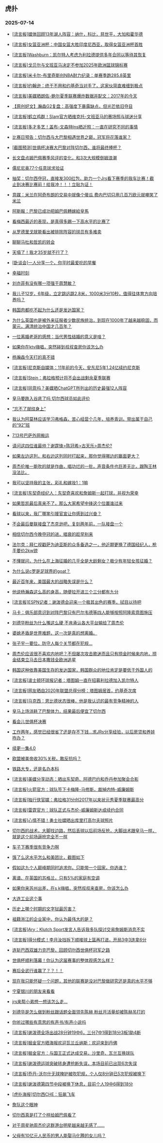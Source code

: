 ## 虎扑 
### 2025-07-14

+ [[流言板]媒体回顾13年湖人阵容：纳什，科比，慈世平，大加和霍华德](https://bbs.hupu.com/633717476.html)

+ [[流言板]女篮亚洲杯：中国女篮大胜印度尼西亚，取得女篮亚洲杯首胜](https://bbs.hupu.com/633718521.html)

+ [[流言板]Washburn：凯尔特人考虑为利拉德提供多年合同以等待其恢复](https://bbs.hupu.com/633719980.html)

+ [[流言板]戈贝尔与文班亚马决定不参加2025年欧洲篮球锦标赛](https://bbs.hupu.com/633718780.html)

+ [[流言板]米卡尔-布里奇斯创NBA耐力纪录：单赛季跑285.8英里](https://bbs.hupu.com/633719036.html)

+ [[流言板]约翰逊：终于不用和约基奇当对手了，这家伙简直难缠到极点](https://bbs.hupu.com/633718362.html)

+ [[流言板]美媒晒朗佐-鲍尔夏季联赛爆炸数据并配文：2017年的今天](https://bbs.hupu.com/633719820.html)

+ [【原创好文】瀚森G2复盘：高强度下暴露缺点，但光芒依旧夺目](https://bbs.hupu.com/633716268.html)

+ [[流言板]鹤立鸡群！Slam官方晒维克托-文班亚马的赛场照与球迷分享](https://bbs.hupu.com/633717700.html)

+ [[流言板]多才多艺！盖布-文森特Ins晒近照：一直在研究不同的事情](https://bbs.hupu.com/633717039.html)

+ [比赛日预告：切尔西与大巴黎相遇世界之巅，冠军将花落谁家？](https://bbs.hupu.com/633713369.html)

+ [[截图预测]世俱杯决赛大巴黎对阵切尔西，谁将最终捧杯？](https://bbs.hupu.com/633712962.html)

+ [长文盘点姆巴佩赛季风评的变化，和3次大规模倒姆浪潮](https://bbs.hupu.com/633716925.html)

+ [儒尼尼奥77个任意球求验证](https://bbs.hupu.com/633712099.html)

+ [抽奖：切尔西夺冠，直接发300红包，助力一个Jrs看下赛季的我车比赛！截止到决赛比赛前！给我冲！！！立贴为证！](https://bbs.hupu.com/633712489.html)

+ [意媒：米兰在阿奇布朗的交易中就像个傻瓜 费内巴切只用几百万欧元就嘲笑了米兰](https://bbs.hupu.com/633712483.html)

+ [阿斯報：巴黎已成功把姆巴佩轉嫁給皇馬](https://bbs.hupu.com/633713403.html)

+ [看梅西最近的表现，是真得多踢一下高水平的比赛了](https://bbs.hupu.com/633711598.html)

+ [从罗德里戈就能看出被排除阵容的球员有多难卖](https://bbs.hupu.com/633713671.html)

+ [聊聊马杜和哲凯的转会](https://bbs.hupu.com/633714196.html)

+ [天塌了！我才35岁就不行了？](https://bbs.hupu.com/633718102.html)

+ [[卧谈会]一人分享一个，你平时最爱吃的早餐](https://bbs.hupu.com/633718680.html)

+ [幸福时刻](https://bbs.hupu.com/633716369.html)

+ [刘亦菲有没有哪一项强于周慧敏？](https://bbs.hupu.com/633717718.html)

+ [我儿子12岁，6年级，立定跳远跳2.8米，1000米3分10秒，值得往体育方向培养吗？](https://bbs.hupu.com/633717190.html)

+ [韩国肉都吃不起为什么还是发达国家？](https://bbs.hupu.com/633716170.html)

+ [为什么英国也是被外来征服者少数民族统治，到现在1000年了越来越稳固，而蒙元，满清统治中国才几百年？](https://bbs.hupu.com/633716217.html)

+ [一位离婚老哥的感想：当代男性结婚的意义是啥？ ](https://bbs.hupu.com/633716247.html)

+ [如果你在ktv嗨唱，突然碰到叔叔查房你该怎么办](https://bbs.hupu.com/633718320.html)

+ [杨瀚森今天打的真不错](https://bbs.hupu.com/633718734.html)

+ [[流言板]尼克斯自媒体：11年前的今天，安东尼5年1.24亿续约尼克斯](https://bbs.hupu.com/633720557.html)

+ [[流言板]Stein：弗拉格预计将不会出战剩余夏季联赛](https://bbs.hupu.com/633721147.html)

+ [[流言板]同意吗？美媒晒ChatGPT所列出的历史最强12人阵容](https://bbs.hupu.com/633720438.html)

+ [皇马要跌入谷底了吗 切尔西球员如此评价](https://bbs.hupu.com/633717883.html)

+ [“忘不了就纹身上”](https://bbs.hupu.com/633715640.html)

+ [我认为阿莫林应该学习弗格森，苦心经营个几年，培养青训，带出属于自己的“92”班](https://bbs.hupu.com/633713025.html)

+ [7.13号巴萨外网搬运](https://bbs.hupu.com/633718050.html)

+ [请问这四位谁最帅？​谢霆锋&gt;陈冠希&gt;古天乐&gt;周杰伦?](https://bbs.hupu.com/633717154.html)

+ [如果左边这列，和右边这列同时打起来，那你觉得哪边的赢面更大？](https://bbs.hupu.com/633716915.html)

+ [周杰伦唯一能吹的就是作曲，唱功烂的一批，声音条件也巨差无比，跟陶王林没法比。](https://bbs.hupu.com/633718143.html)

+ [我可以坚持我的主张，彩礼和嫁妆1：1嘛](https://bbs.hupu.com/633719657.html)

+ [[流言板]东契奇经纪人：东契奇喜欢和詹姆斯一起打球，并视为荣幸](https://bbs.hupu.com/633721279.html)

+ [如果哲凯最后真来不了，那么大家希望中锋这个位置谁过来](https://bbs.hupu.com/633713655.html)

+ [看球以来，我厂哪笔引援官宣让你感到过兴奋？](https://bbs.hupu.com/633719547.html)

+ [不会最后曼联接盘了杰克逊吧，复刻两年前，一队接盘一个](https://bbs.hupu.com/633715873.html)

+ [相信切尔西今晚夺冠的进，唱衰的趁早别来](https://bbs.hupu.com/633715067.html)

+ [法尔克：拜仁视戳萨为迪亚斯的众多备选之一，他近期更换了德国经纪人，枪手要价2kw镑](https://bbs.hupu.com/633717421.html)

+ [不懂就问，为什么在上海征婚的几乎全是大龄剩女？极少有年轻女孩征婚？](https://bbs.hupu.com/633718447.html)

+ [为什么说c罗是足球界的goat？](https://bbs.hupu.com/633718307.html)

+ [最近百年来，美国最大的战略失误是什么？](https://bbs.hupu.com/633720577.html)

+ [他说杨瀚森这么高的身高，随便拉开进三个三分都有九分](https://bbs.hupu.com/633718546.html)

+ [[流言板]ESPN记者：谢泼德会迎来一个极其出色的赛季，拭目以待吧](https://bbs.hupu.com/633720090.html)

+ [马卡：俱乐部意识到对阵巴黎只有巴尔韦德等四人能够按照阿隆索意图施压](https://bbs.hupu.com/633720898.html)

+ [刘德华粉丝为什么嘴这么硬 不肯承认各大平台输给了周杰伦](https://bbs.hupu.com/633719363.html)

+ [婆媳矛盾是世界难题，这一次是真的想离婚。](https://bbs.hupu.com/633719971.html)

+ [张子宇一要位，防守人每个关节都在犯规…](https://bbs.hupu.com/633720065.html)

+ [周杰伦应该很不喜欢内地吧？不但屡次攻击歌迷而且只有捞金时候来内地，捞金结束立马去日本撒钱全欧洲追星](https://bbs.hupu.com/633720480.html)

+ [韩国这种依靠美国生存的发达国家，韩国群众的地位肯定是要低于外国人的](https://bbs.hupu.com/633719748.html)

+ [[流言板]波士顿环球报记者：塔图姆一直在招募利拉德加入凯尔特人](https://bbs.hupu.com/633721085.html)

+ [[流言板]网友晒自2020年联盟总得分榜：塔图姆居首，约基奇次席](https://bbs.hupu.com/633720122.html)

+ [[流言板]马克西：恩比德状态很棒，他是我认识的最有竞争精神的人](https://bbs.hupu.com/633719548.html)

+ [皇马上场消耗了巴黎体力，结果最后便宜了切尔西](https://bbs.hupu.com/633722712.html)

+ [看会儿世俱杯决赛](https://bbs.hupu.com/633722218.html)

+ [工作两年，感觉已经很省了还是存不下钱…求JRs分享经验，以后房贷和养娃咋办？](https://bbs.hupu.com/633720172.html)

+ [续更一集4.0](https://bbs.hupu.com/633722119.html)

+ [欧盟被美帝收30%关税，敢反抗吗？](https://bbs.hupu.com/633719830.html)

+ [铁路大专，还是名办本科](https://bbs.hupu.com/633719689.html)

+ [[流言板]美媒分享动态：晒出东契奇、阿德巴约和乔丹参加聚会合影](https://bbs.hupu.com/633721208.html)

+ [[流言板]火箭官方：球队签下卡梅隆-马修斯，裁掉内特-威廉姆斯](https://bbs.hupu.com/633722100.html)

+ [[流言板]独行侠官媒：弗拉格31分创2017年以来状元秀夏季联赛最高分](https://bbs.hupu.com/633721069.html)

+ [[流言板]雷霆官方：球队正式与杰伦-威廉姆斯达成续约合同](https://bbs.hupu.com/633721707.html)

+ [[流言板]心情不错！勇士社媒晒出库里打高尔夫球照片](https://bbs.hupu.com/633721170.html)

+ [切尔西的战术，大脚找边路，然后丢球以后前场反抢，大脚战术跟皇马一样，就是这个前场逼抢完全不一样](https://bbs.hupu.com/633722520.html)

+ [车子下赛季很有竞争力啊](https://bbs.hupu.com/633722522.html)

+ [饿了么这水平怎么和美团比，截图如下](https://bbs.hupu.com/633720352.html)

+ [假如这九个人巅峰期同时追求你，只能带一个回家，你选谁？](https://bbs.hupu.com/633721249.html)

+ [离谱、在英国的苏格兰，只有5%的家庭有空调](https://bbs.hupu.com/633721023.html)

+ [如果你来苏州出差，在s k嗨唱，突然叔叔来查房，你该怎么办](https://bbs.hupu.com/633720613.html)

+ [大连工业这个事](https://bbs.hupu.com/633721556.html)

+ [历史上哪个时期的文字狱最厉害？](https://bbs.hupu.com/633720985.html)

+ [祖籍浙江的企业家中，你认为最伟大的是？](https://bbs.hupu.com/633720428.html)

+ [[流言板]Ary：Klutch Sport发言人告诉我多队探讨交易詹姆斯消息不实](https://bbs.hupu.com/633723190.html)

+ [[流言板]得分模式！李月汝挡拆下顺接球上篮再打进，开局3中3连拿6分](https://bbs.hupu.com/633721437.html)

+ [连斩巴西双雄力克巴黎，回顾切尔西世俱杯冠军之路](https://bbs.hupu.com/633723567.html)

+ [世俱杯顺利落幕！你认为这届赛事的整体观感怎么样？](https://bbs.hupu.com/633723630.html)

+ [赛后全武行谁赢了？？！！](https://bbs.hupu.com/633723673.html)

+ [现在我只能怀疑一个问题，其他的联赛是没对巴黎做研究还是真的水平不够](https://bbs.hupu.com/633722765.html)

+ [宁夏银川的朋友来看看](https://bbs.hupu.com/633721566.html)

+ [jrs来帮小弟想一想该怎么走…](https://bbs.hupu.com/633721550.html)

+ [刘德华是怎么做到粉丝跟话题全面领先陈赫 粉丝月活量却被陈赫吊打的](https://bbs.hupu.com/633721495.html)

+ [你听过哪些有意思的有声书/有声小说吗](https://bbs.hupu.com/633721355.html)

+ [[流言板]谢泼德全场出战28分钟19中6，三分7中1得到18分3板1助4断](https://bbs.hupu.com/633724179.html)

+ [[流言板]掘金官方晒海报欢迎瓦兰丘纳斯：欢迎来到丹佛](https://bbs.hupu.com/633723856.html)

+ [[流言板]掘金官方：与国王正式达成交易，沙里奇、瓦兰互换球队](https://bbs.hupu.com/633723626.html)

+ [[流言板]谢泼德运球突破转身遭抢断失误，本场目前已出现6次失误](https://bbs.hupu.com/633723952.html)

+ [[流言板]乔丹-沃尔什无球掩护被吹犯规，个人仅8分钟已5次犯规被换下](https://bbs.hupu.com/633724231.html)

+ [[流言板]谢泼德第四节中段被换下休息，目前个人19中6得到18分](https://bbs.hupu.com/633724009.html)

+ [[虎扑海报]切尔西CHE：狂飙飞车](https://bbs.hupu.com/633723882.html)

+ [詹队这个眼神](https://bbs.hupu.com/633724116.html)

+ [切尔西真是打了个样给姆巴佩看了](https://bbs.hupu.com/633722834.html)

+ [对于周星驰周杰伦这群港台明星越来越无感了……](https://bbs.hupu.com/633723660.html)

+ [父母有10亿元人民币的男人能娶马化腾的女儿吗？](https://bbs.hupu.com/633722725.html)

